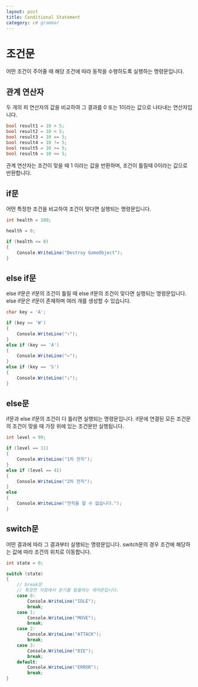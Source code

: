 ```yaml
---
layout: post
title: Conditional Statement
category: c# grammar
---
```


# 조건문

어떤 조건이 주어줄 때 해당 조건에 따라 동작을 수행하도록 실행하는 명령문입니다.

## 관계 연산자

두 개의 피 연산자의 값을 비교하여 그 결과를 0 또는 1이라는 값으로 나타내는 연산자입니다.

~~~c#
bool result1 = 10 > 5;
bool result2 = 10 < 5;
bool result3 = 10 == 5;
bool result4 = 10 != 5;
bool result5 = 10 >= 5;
bool result6 = 10 <= 5;
~~~

관계 연산자는 조건이 맞을 때 1 이라는 값을 반환하며, 조건이 틀릴때 0이라는 값으로 반환합니다.

## if문
어떤 특정한 조건을 비교하여 조건이 맞다면 실행되는 명령문입니다.

~~~c#
int health = 100;

health = 0;

if (health <= 0)
{
    Console.WriteLine("Destroy GameObject");
}
~~~

## else if문
else if문은 if문의 조건이 틀릴 때 else if문의 조건이 맞다면 실행되는 명령문입니다.
else if문은 if문이 존재하며 여러 개를 생성할 수 있습니다.

~~~c#
char key = 'A';

if (key == 'W')
{
    Console.WriteLine("↑");
}
else if (key == 'A')
{
    Console.WriteLine("←");
}
else if (key == 'S')
{
    Console.WriteLine("↓");
}
~~~


## else문
if문과 else if문의 조건이 다 틀리면 실행되는 명령문입니다.
if문에 연결된 모든 조건문의 조건이 맞을 때 가장 위에 있는 조건문만 실행됩니다.

~~~c#
int level = 99;

if (level == 11)
{
    Console.WriteLine("1차 전직");
}
else if (level == 41)
{
    Console.WriteLine("2차 전직");
}
else
{
    Console.WriteLine("전직을 할 수 없습니다.");
}
~~~


## switch문
어떤 결과에 따라 그 결과부터 실행되는 명령문입니다.
switch문의 경우 조건에 해당하는 값에 따라 조건의 위치로 이동합니다.

~~~c#
int state = 0;

switch (state)
{
    // break문
    // 특정한 지점에서 분기를 탈출하는 제어문입니다.
    case 0:
        Console.WriteLine("IDLE");
        break;
    case 1:
        Console.WriteLine("MOVE");
        break;
    case 2:
        Console.WriteLine("ATTACK");
        break;
    case 3:
        Console.WriteLine("DIE");
        break;
    default:
        Console.WriteLine("ERROR");
        break;
}
~~~